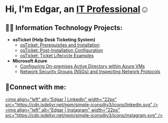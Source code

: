 <h1>Hi, I'm Edgar, an <a href="http://linkedin.com/in/edgar-castrejon-8314371a4h">IT Professional</a>☺</h1>

<h2>👨‍💻 Information Technology Projects:</h2>

- <b>osTicket (Help Desk Ticketing System)</b>
  - [osTicket: Prerequisites and Installation](https://github.com/edgararturocastrejon/osticket-prereqs)
  - [osTicket: Post-Installation Configuration](https://github.com/edgararturocastrejon/post-install-config)
  - [osTicket: Ticket Lifecycle Examples](https://github.com/edgararturocastrejon/ticket-lifecycle)
- <b>Microsoft Azure</b>
  - [Configuring On-premises Active Directory within Azure VMs](https://github.com/edgararturocastrejon/configure-ad)
  - [Network Security Groups (NSGs) and Inspecting Network Protocols](https://github.com/edgararturocastrejon/azure-network-protocols)

<h2>🤳Connect with me:</h2>


[<img align="left" alt=“Edgar | LinkedIn" width="22px" src="https://cdn.jsdelivr.net/npm/simple-icons@v3/icons/linkedin.svg" />][linkedin]
[<img align="left" alt=“Edgar | Instagram" width="22px" src="https://cdn.jsdelivr.net/npm/simple-icons@v3/icons/instagram.svg" />][instagram]

[instagram]: https://www.instagram.com/edgarcas33
[linkedin]: https://linkedin.com/in/http://linkedin.com/in/edgar-castrejon-8314371a4
